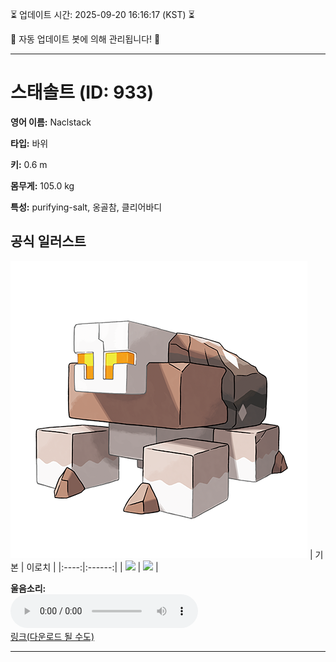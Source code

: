 
⏳ 업데이트 시간: 2025-09-20 16:16:17 (KST) ⏳

🤖 자동 업데이트 봇에 의해 관리됩니다! 🤖

---

# 스태솔트 (ID: 933)
**영어 이름:** Naclstack

**타입:** 바위

**키:** 0.6 m

**몸무게:** 105.0 kg

**특성:** purifying-salt, 옹골참, 클리어바디

## 공식 일러스트
![](https://raw.githubusercontent.com/PokeAPI/sprites/master/sprites/pokemon/other/official-artwork/933.png)
| 기본 | 이로치 |
|:----:|:------:|
| <img src="http://play.pokemonshowdown.com/sprites/ani/naclstack.gif" width="200"> | <img src="http://play.pokemonshowdown.com/sprites/ani-shiny/naclstack.gif" width="200"> |

**울음소리:**<br><audio controls src="https://raw.githubusercontent.com/PokeAPI/cries/main/cries/pokemon/latest/933.ogg"></audio><br> [링크(다운로드 될 수도)](https://raw.githubusercontent.com/PokeAPI/cries/main/cries/pokemon/latest/933.ogg)


---
